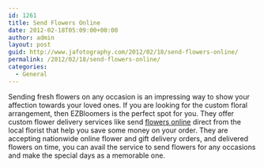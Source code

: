 ```yaml
---
id: 1261
title: Send Flowers Online
date: 2012-02-18T05:09:00+00:00
author: admin
layout: post
guid: http://www.jafotography.com/2012/02/18/send-flowers-online/
permalink: /2012/02/18/send-flowers-online/
categories:
  - General
---
```

Sending fresh flowers on any occasion is an impressing way to show your affection towards your loved ones. If you are looking for the custom floral arrangement, then EZBloomers is the perfect spot for you. They offer custom flower delivery services like send [flowers online](http://www.ezbloomers.com/) direct from the local florist that help you save some money on your order. They are accepting nationwide online flower and gift delivery orders, and delivered flowers on time, you can avail the service to send flowers for any occasions and make the special days as a memorable one.